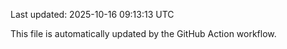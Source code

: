 Last updated: 2025-10-16 09:13:13 UTC

This file is automatically updated by the GitHub Action workflow.
